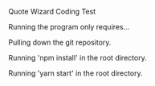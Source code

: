 Quote Wizard Coding Test

Running the program only requires...

Pulling down the git repository.

Running 'npm install' in the root directory.

Running 'yarn start' in the root directory.